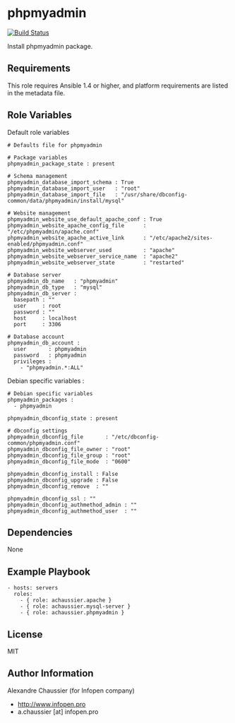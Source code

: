 phpmyadmin
==========

[![Build Status](https://travis-ci.org/infOpen/ansible-role-phpmyadmin.svg?branch=master)](https://travis-ci.org/infOpen/ansible-role-phpmyadmin)

Install phpmyadmin package.

Requirements
------------

This role requires Ansible 1.4 or higher, and platform requirements are listed
in the metadata file.

Role Variables
--------------

Default role variables

    # Defaults file for phpmyadmin

    # Package variables
    phpmyadmin_package_state : present

    # Schema management
    phpmyadmin_database_import_schema : True
    phpmyadmin_database_import_user   : "root"
    phpmyadmin_database_import_file   : "/usr/share/dbconfig-common/data/phpmyadmin/install/mysql"

    # Website management
    phpmyadmin_website_use_default_apache_conf : True
    phpmyadmin_website_apache_config_file      : "/etc/phpmyadmin/apache.conf"
    phpmyadmin_website_apache_active_link      : "/etc/apache2/sites-enabled/phpmyadmin.conf"
    phpmyadmin_website_webserver_used          : "apache"
    phpmyadmin_website_webserver_service_name  : "apache2"
    phpmyadmin_website_webserver_state         : "restarted"

    # Database server
    phpmyadmin_db_name   : "phpmyadmin"
    phpmyadmin_db_type   : "mysql"
    phpmyadmin_db_server :
      basepath : ""
      user     : root
      password : ""
      host     : localhost
      port     : 3306

    # Database account
    phpmyadmin_db_account :
      user       : phpmyadmin
      password   : phpmyadmin
      privileges :
        - "phpmyadmin.*:ALL"


Debian specific variables :

    # Debian specific variables
    phpmyadmin_packages :
      - phpmyadmin

    phpmyadmin_dbconfig_state : present

    # dbconfig settings
    phpmyadmin_dbconfig_file       : "/etc/dbconfig-common/phpmyadmin.conf"
    phpmyadmin_dbconfig_file_owner : "root"
    phpmyadmin_dbconfig_file_group : "root"
    phpmyadmin_dbconfig_file_mode  : "0600"

    phpmyadmin_dbconfig_install : False
    phpmyadmin_dbconfig_upgrade : False
    phpmyadmin_dbconfig_remove  : ""

    phpmyadmin_dbconfig_ssl : ""
    phpmyadmin_dbconfig_authmethod_admin : ""
    phpmyadmin_dbconfig_authmethod_user  : ""


Dependencies
------------

None

Example Playbook
----------------

    - hosts: servers
      roles:
        - { role: achaussier.apache }
        - { role: achaussier.mysql-server }
        - { role: achaussier.phpmyadmin }

License
-------

MIT

Author Information
------------------

Alexandre Chaussier (for Infopen company)
- http://www.infopen.pro
- a.chaussier [at] infopen.pro
